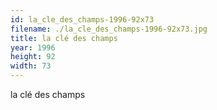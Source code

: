 ```yaml
---
id: la_cle_des_champs-1996-92x73
filename: ./la_cle_des_champs-1996-92x73.jpg
title: la clé des champs
year: 1996
height: 92
width: 73
---
```


la clé des champs
